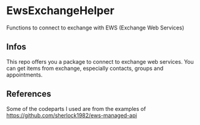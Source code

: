 # EwsExchangeHelper
Functions to connect to exchange with EWS (Exchange Web Services)

## Infos
This repo offers you a package to connect to exchange web services. You can get items from exchange, especially contacts, groups and appointments.


## References
Some of the codeparts I used are from the examples of https://github.com/sherlock1982/ews-managed-api